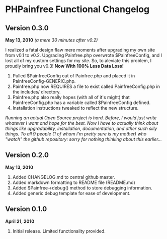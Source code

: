 PHPainfree Functional Changelog
===============================

Version 0.3.0
-------------
**May 13, 2010** *(a mere 30 minutes after v0.2)*

I realized a fatal design flaw mere moments after upgrading my own site from v0.1 to v0.2. Upgrading Painfree.php overwrote $PainfreeConfig, and I lost all of my custom settings for my site. So, to aleviate this problem, I proudly bring you v0.3! **Now With 100% Less Data Loss!**

1. Pulled $PainfreeConfig out of Painfree.php and placed it in PainfreeConfig-GENERIC.php.
2. Painfree.php now REQUIRES a file to exist called PainfreeConfig.php in the includes/ directory.
3. Painfree.php also really hopes (with all of it's might) that PainfreeConfig.php has a variable called $PainfreeConfig defined. 
4. Installation instructions tweaked to reflect the new structure.

*Running an actual Open Source project is hard. Before, I would just write whatever I want and hope for the best. Now I have to actually think about things like upgradability, installation, documentation, and other such silly things. To all 9 people (1 of whom I'm pretty sure is my mother) who "watch" the github repository: sorry for nothing thinking about this earlier...*

Version 0.2.0
-------------
**May 13, 2010**

1. Added CHANGELOG.md to central github master.
2. Added markdown formatting to README file (README.md)
3. Added $Painfree->debug() method to store debugging information.
4. Added generic debug template for ease of development.

Version 0.1.0
-------------
**April 21, 2010**

1. Initial release. Limited functionality provided. 
